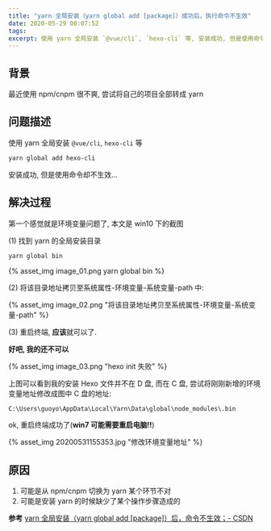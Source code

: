```yaml
---
title: "yarn 全局安装（yarn global add [package]）成功后，执行命令不生效"
date: 2020-05-29 00:07:52
tags:
excerpt: 使用 yarn 全局安装 `@vue/cli`, `hexo-cli` 等, 安装成功, 但是使用命令却不生效, 一般是环境变量配置问题
---
```



## 背景

最近使用 npm/cnpm 很不爽, 尝试将自己的项目全部转成 yarn

## 问题描述

使用 yarn 全局安装 `@vue/cli`, `hexo-cli` 等

```bash
yarn global add hexo-cli
```

安装成功, 但是使用命令却不生效...

## 解决过程

第一个感觉就是环境变量问题了, 本文是 win10 下的截图

(1) 找到 yarn 的全局安装目录 

```bash
yarn global bin
```

{% asset_img image_01.png yarn global bin %}

(2) 将该目录地址拷贝至系统属性-环境变量-系统变量-path 中:

{% asset_img image_02.png "将该目录地址拷贝至系统属性-环境变量-系统变量-path" %}

(3) 重启终端, **应该**就可以了.

**好吧, 我的还不可以**

{% asset_img image_03.png "hexo init 失败" %}

上图可以看到我的安装 Hexo 文件并不在 D 盘, 而在 C 盘, 尝试将刚刚新增的环境变量地址修改成图中 C 盘的地址: 
```
C:\Users\guoyo\AppData\Local\Yarn\Data\global\node_modules\.bin
```

ok, 重启终端成功了(**win7 可能需要重启电脑!!**)

{% asset_img 20200531155353.jpg "修改环境变量地址" %}


## 原因

1. 可能是从 npm/cnpm 切换为 yarn 某个环节不对
2. 可能是安装 yarn 的时候缺少了某个操作步骤造成的

**参考**
[yarn 全局安装（yarn global add [package]）后，命令不生效；- CSDN](https://blog.csdn.net/weixin_41643133/article/details/83829235)
